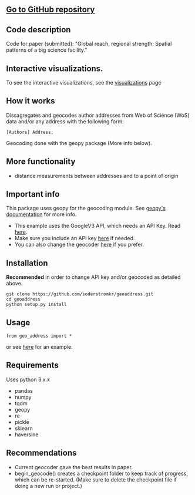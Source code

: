## [Go to GitHub repository](https://github.com/soderstromkr/geoaddress/)
## Code description
Code for paper (submitted): "Global reach, regional strength: Spatial patterns of a big science facility."
## Interactive visualizations.
To see the interactive visualizations, see the [visualizations](visualizations.md) page
## How it works
Dissagregates and geocodes author addresses from Web of Science (WoS) data and/or any address with the following form:
```
[Authors] Address;  
```
Geocoding done with the geopy package (More info below).    
## More functionality
- distance measurements between addresses and to a point of origin
## Important info
This package uses geopy for the geocoding module. See [geopy's documentation](https://geopy.readthedocs.io/en/stable/) for more info. 
- This example uses the GoogleV3 API, which needs an API Key. Read [here](https://developers.google.com/maps/documentation/geocoding/). 
- Make sure you include an API key [here](geo_address/API_key.txt) if needed.
- You can also change the geocoder [here](geo_address/processing.py) if you prefer.
## Installation
**Recommended** in order to change API key and/or geocoded as detailed above. 
```
git clone https://github.com/soderstromkr/geoaddress.git
cd geoaddress
python setup.py install
```
## Usage
```
from geo_address import *
```
or see [here](https://github.com/soderstromkr/geoaddress/blob/main/example.ipynb) for an example.
## Requirements
Uses python 3.x.x
- pandas
- numpy
- tqdm
- geopy
- re
- pickle 
- sklearn
-	haversine
## Recommendations
- Current geocoder gave the best results in paper.
- begin_geocode() creates a checkpoint folder to keep track of progress, which can be re-started. (Make sure to delete the checkpoint file if doing a new run or project.)
